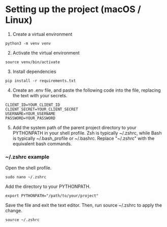 # Setting up the project (macOS / Linux)

1. Create a virtual environment
```
python3 -m venv venv
```

2. Activate the virtual environment
```
source venv/bin/activate
```

3. Install dependencies
```
pip install -r requirements.txt
```

4. Create an .env file, and paste the following code into the file, replacing the text with your secrets.
``` 
CLIENT_ID=YOUR_CLIENT_ID
CLIENT_SECRET=YOUR_CLIENT_SECRET
USERNAME=YOUR_USERNAME
PASSWORD=YOUR_PASSWORD
```

5. Add the system path of the parent project directory to your PYTHONPATH in your shell profile. Zsh is typically ~/.zshrc, while Bash is typically ~/.bash_profile or ~/.bashrc.
Replace "~/.zshrc" with the equivalent bash commands.

### ~/.zshrc example

Open the shell profile.
```
sudo nano ~/.zshrc
```

Add the directory to your PYTHONPATH.

```
export PYTHONPATH="/path/to/your/project"
```

Save the file and exit the text editor. Then, run source ~/.zshrc to apply the change.

```
source ~/.zshrc
```
